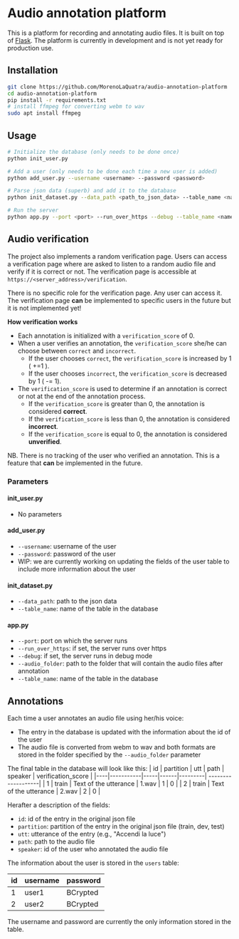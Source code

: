 # Audio annotation platform

This is a platform for recording and annotating audio files. It is built on top of [Flask](https://flask.palletsprojects.com/en/2.2.x/).
The platform is currently in development and is not yet ready for production use.

## Installation
```bash
git clone https://github.com/MorenoLaQuatra/audio-annotation-platform
cd audio-annotation-platform
pip install -r requirements.txt
# install ffmpeg for converting webm to wav
sudo apt install ffmpeg
```

## Usage
```bash
# Initialize the database (only needs to be done once)
python init_user.py

# Add a user (only needs to be done each time a new user is added)
python add_user.py --username <username> --password <password>

# Parse json data (superb) and add it to the database
python init_dataset.py --data_path <path_to_json_data> --table_name <name_of_table>

# Run the server
python app.py --port <port> --run_over_https --debug --table_name <name_of_table>
```

## Audio verification

The project also implements a random verification page. Users can access a verification page where are asked to listen to a random audio file and verify if it is correct or not. The verification page is accessible at `https://<server_address>/verification`.

There is no specific role for the verification page. Any user can access it. The verification page **can** be implemented to specific users in the future but it is not implemented yet!

**How verification works**
- Each annotation is initialized with a `verification_score` of 0.
- When a user verifies an annotation, the `verification_score` she/he can choose between `correct` and `incorrect`.
    - If the user chooses `correct`, the `verification_score` is increased by 1 ( +=1 ).
    - If the user chooses `incorrect`, the `verification_score` is decreased by 1 ( -= 1).
- The `verification_score` is used to determine if an annotation is correct or not at the end of the annotation process.
    - If the `verification_score` is greater than 0, the annotation is considered **correct**.
    - If the `verification_score` is less than 0, the annotation is considered **incorrect**.
    - If the `verification_score` is equal to 0, the annotation is considered **unverified**.

NB. There is no tracking of the user who verified an annotation. This is a feature that **can** be implemented in the future.

### Parameters

#### init_user.py
- No parameters

#### add_user.py
- `--username`: username of the user
- `--password`: password of the user
- WIP: we are currently working on updating the fields of the user table to include more information about the user

#### init_dataset.py
- `--data_path`: path to the json data
- `--table_name`: name of the table in the database

#### app.py
- `--port`: port on which the server runs
- `--run_over_https`: if set, the server runs over https
- `--debug`: if set, the server runs in debug mode
- `--audio_folder`: path to the folder that will contain the audio files after annotation
- `--table_name`: name of the table in the database

## Annotations

Each time a user annotates an audio file using her/his voice:
- The entry in the database is updated with the information about the id of the user
- The audio file is converted from webm to wav and both formats are stored in the folder specified by the `--audio_folder` parameter

The final table in the database will look like this:
| id | partition | utt | path | speaker | verification_score |
|----|-----------|-----|------|---------| -------------------|
| 1  | train     | Text of the utterance   | 1.wav | 1       | 0 |
| 2  | train     | Text of the utterance   | 2.wav | 2       | 0 |

Herafter a description of the fields:
- `id`: id of the entry in the original json file
- `partition`: partition of the entry in the original json file (train, dev, test)
- `utt`: utterance of the entry (e.g., "Accendi la luce")
- `path`: path to the audio file
- `speaker`: id of the user who annotated the audio file

The information about the user is stored in the `users` table:

| id | username | password |
|----|----------|----------|
| 1  | user1    | BCrypted |
| 2  | user2    | BCrypted |

The username and password are currently the only information stored in the table.